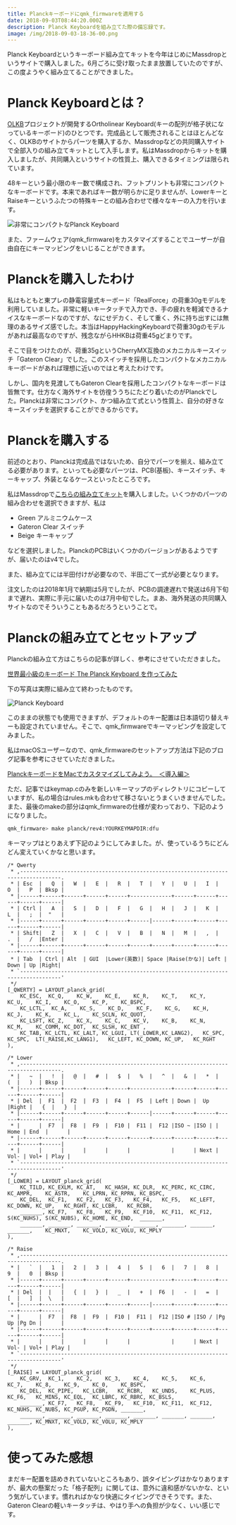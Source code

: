 ```yaml
---
title: Planckキーボードにqmk_firmwareを適用する
date: 2018-09-03T08:44:20.000Z
description: Planck Keyboardを組み立てた際の備忘録です。
image: /img/2018-09-03-18-36-00.png
---
```

Planck Keyboardというキーボード組み立てキットを今年はじめにMassdropというサイトで購入しました。6月ごろに受け取ったまま放置していたのですが、この度ようやく組み立てることができました。

# Planck Keyboardとは？

[OLKB](https://olkb.com)プロジェクトが開発するOrtholinear Keyboard(キーの配列が格子状になっているキーボード)のひとつです。完成品として販売されることはほとんどなく、OLKBのサイトからパーツを購入するか、Massdropなどの共同購入サイトで全部入りの組み立てキットとして入手します。私はMassdropからキットを購入しましたが、共同購入というサイトの性質上、購入できるタイミングは限られています。

48キーという最小限のキー数で構成され、フットプリントも非常にコンパクトなキーボードです。本来であればキー数が明らかに足りませんが、LowerキーとRaiseキーというふたつの特殊キーとの組み合わせで様々なキーの入力を行います。

![非常にコンパクトなPlanck Keyboard](/img/img_5909.jpg)

また、ファームウェア(qmk_firmware)をカスタマイズすることでユーザーが自由自在にキーマッピングをいじることができます。

# Planckを購入したわけ

私はもともと東プレの静電容量式キーボード「RealForce」の荷重30gモデルを利用していました。非常に軽いキータッチで入力でき、手の疲れを軽減できるナイスなキーボードなのですが、なにせデカく、そして重く、外に持ち出すには無理のあるサイズ感でした。本当はHappyHackingKeyboardで荷重30gのモデルがあれば最高なのですが、残念ながらHHKBは荷重45gどまりです。

そこで目をつけたのが、荷重35gというCherryMX互換のメカニカルキースイッチ「Gateron Clear」でした。このスイッチを採用したコンパクトなメカニカルキーボードがあれば理想に近いのではと考えたわけです。

しかし、国内を見渡してもGateron Clearを採用したコンパクトなキーボードは皆無です。仕方なく海外サイトを彷徨ううちにたどり着いたのがPlanckでした。Planckは非常にコンパクト、かつ組み立て式という性質上、自分の好きなキースイッチを選択することができるからです。

# Planckを購入する

前述のとおり、Planckは完成品ではないため、自分でパーツを揃え、組み立てる必要があります。といっても必要なパーツは、PCB(基板)、キースイッチ、キーキャップ、外装となるケースといったところです。

私はMassdropで[こちらの組み立てキット](https://www.massdrop.com/buy/54665)を購入しました。いくつかのパーツの組み合わせを選択できますが、私は

* Green アルミニウムケース
* Gateron Clear スイッチ
* Beige キーキャップ

などを選択しました。PlanckのPCBはいくつかのバージョンがあるようですが、届いたのはv4でした。

また、組み立てには半田付けが必要なので、半田ごて一式が必要となります。

注文したのは2018年1月で納期は5月でしたが、PCBの調達遅れで発送は6月下旬まで遅れ、実際に手元に届いたのは7月中旬でした。まあ、海外発送の共同購入サイトなのでそういうこともあるだろうということで。

# Planckの組み立てとセットアップ

Planckの組み立て方はこちらの記事が詳しく、参考にさせていただきました。

[世界最小級のキーボード The Planck Keyboard を作ってみた](http://okapies.hateblo.jp/entry/2017/03/26/063136)

下の写真は実際に組み立て終わったものです。

![Planck Keyboard](/img/2018-09-03-18-36-00.png)

このままの状態でも使用できますが、デフォルトのキー配置は日本語切り替えキーも設定されていません。そこで、qmk_firmwareでキーマッピングを設定してみました。

私はmacOSユーザーなので、qmk_firmwareのセットアップ方法は下記のブログ記事を参考にさせていただきました。

[PlanckキーボードをMacでカスタマイズしてみよう。　＜導入編＞](http://leopardgecko.hatenablog.com/entry/2017/09/13/234549)

ただ、記事ではkeymap.cのみを新しいキーマップのディレクトリにコピーしていますが、私の場合はrules.mkも合わせて移さないとうまくいきませんでした。また、最後のmakeの部分はqmk_firmwareの仕様が変わっており、下記のようになりました。

```bash
qmk_firmware> make planck/rev4:YOURKEYMAPDIR:dfu
```

キーマップはとりあえず下記のようにしてみました。が、使っているうちにどんどん変えていくかなと思います。

```
/* Qwerty
 * ,-----------------------------------------------------------------------------------.
 * | Esc  |   Q  |   W  |   E  |   R  |   T  |   Y  |   U  |   I  |   O  |   P  | Bksp |
 * |------+------+------+------+------+-------------+------+------+------+------+------|
 * | Ctrl |   A  |   S  |   D  |   F  |   G  |   H  |   J  |   K  |   L  |   ;  |  "   |
 * |------+------+------+------+------+------|------+------+------+------+------+------|
 * | Shift|   Z  |   X  |   C  |   V  |   B  |   N  |   M  |   ,  |   .  |   /  |Enter |
 * |------+------+------+------+------+------+------+------+------+------+------+------|
 * | Tab  | Ctrl | Alt  | GUI  |Lower(英数)| Space |Raise(かな)| Left | Down | Up |Right|
 * `-----------------------------------------------------------------------------------'
 */
[_QWERTY] = LAYOUT_planck_grid(
    KC_ESC,  KC_Q,    KC_W,    KC_E,    KC_R,    KC_T,    KC_Y,    KC_U,    KC_I,    KC_O,    KC_P,    KC_BSPC,
    KC_LCTL,  KC_A,    KC_S,    KC_D,    KC_F,    KC_G,    KC_H,    KC_J,    KC_K,    KC_L,    KC_SCLN, KC_QUOT,
    KC_LSFT, KC_Z,    KC_X,    KC_C,    KC_V,    KC_B,    KC_N,    KC_M,    KC_COMM, KC_DOT,  KC_SLSH, KC_ENT ,
    KC_TAB, KC_LCTL, KC_LALT, KC_LGUI, LT(_LOWER,KC_LANG2),   KC_SPC,  KC_SPC,  LT(_RAISE,KC_LANG1),   KC_LEFT, KC_DOWN, KC_UP,   KC_RGHT
),

/* Lower
 * ,-----------------------------------------------------------------------------------.
 * |   ~  |   !  |   @  |   #  |   $  |   %  |   ^  |   &  |   *  |   (  |   )  | Bksp |
 * |------+------+------+------+------+-------------+------+------+------+------+------|
 * | Del  |  F1  |  F2  |  F3  |  F4  |  F5  | Left | Down |  Up  |Right |   {  |   }  |
 * |------+------+------+------+------+------|------+------+------+------+------+------|
 * |      |  F7  |  F8  |  F9  |  F10 |  F11 |  F12 |ISO ~ |ISO | | Home | End  |      |
 * |------+------+------+------+------+------+------+------+------+------+------+------|
 * |      |      |      |      |      |             |      | Next | Vol- | Vol+ | Play |
 * `-----------------------------------------------------------------------------------'
 */
[_LOWER] = LAYOUT_planck_grid(
    KC_TILD, KC_EXLM, KC_AT,   KC_HASH, KC_DLR,  KC_PERC, KC_CIRC, KC_AMPR,    KC_ASTR,    KC_LPRN, KC_RPRN, KC_BSPC,
    KC_DEL,  KC_F1,   KC_F2,   KC_F3,   KC_F4,   KC_F5,   KC_LEFT, KC_DOWN, KC_UP,   KC_RGHT, KC_LCBR,   KC_RCBR,
    _______, KC_F7,   KC_F8,   KC_F9,   KC_F10,  KC_F11,  KC_F12,  S(KC_NUHS), S(KC_NUBS), KC_HOME, KC_END,  _______,
    _______, _______, _______, _______, _______, _______, _______, _______,    KC_MNXT,    KC_VOLD, KC_VOLU, KC_MPLY
),

/* Raise
 * ,-----------------------------------------------------------------------------------.
 * |   `  |   1  |   2  |   3  |   4  |   5  |   6  |   7  |   8  |   9  |   0  | Bksp |
 * |------+------+------+------+------+-------------+------+------+------+------+------|
 * | Del  |  |   |   {  |   }  |   _  |   +  |  F6  |   -  |   =  |   [  |   ]  |  \   |
 * |------+------+------+------+------+------|------+------+------+------+------+------|
 * |      |  F7  |  F8  |  F9  |  F10 |  F11 |  F12 |ISO # |ISO / |Pg Up |Pg Dn |      |
 * |------+------+------+------+------+------+------+------+------+------+------+------|
 * |      |      |      |      |      |             |      | Next | Vol- | Vol+ | Play |
 * `-----------------------------------------------------------------------------------'
 */
[_RAISE] = LAYOUT_planck_grid(
    KC_GRV,  KC_1,    KC_2,    KC_3,    KC_4,    KC_5,    KC_6,    KC_7,    KC_8,    KC_9,    KC_0,    KC_BSPC,
    KC_DEL,  KC_PIPE,   KC_LCBR,   KC_RCBR,   KC_UNDS,    KC_PLUS,   KC_F6,   KC_MINS, KC_EQL,  KC_LBRC, KC_RBRC, KC_BSLS,
    _______, KC_F7,   KC_F8,   KC_F9,   KC_F10,  KC_F11,  KC_F12,  KC_NUHS, KC_NUBS, KC_PGUP, KC_PGDN, _______,
    _______, _______, _______, _______, _______, _______, _______, _______, KC_MNXT, KC_VOLD, KC_VOLU, KC_MPLY
),
```

# 使ってみた感想

まだキー配置を詰めきれていないところもあり、誤タイピングはかなりありますが、最大の懸案だった「格子配列」に関しては、意外に違和感がないかな、という気がしています。慣れればかなり快適にタイピングできそうです。また、Gateron Clearの軽いキータッチは、やはり手への負担が少なく、いい感じです。
